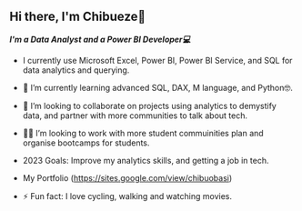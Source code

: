 ## Hi there, I'm Chibueze👋

_**I'm a Data Analyst and a Power BI Developer💻**_

- I currently use Microsoft Excel, Power BI, Power BI Service, and SQL for data analytics and querying. 

- 🌱 I’m currently learning advanced SQL, DAX, M language, and Python🤓.

- 👯 I’m looking to collaborate on projects using analytics to demystify data, and partner with more communities to talk about tech.

- 👷‍♂️ I’m looking to work with more student commuinities plan and organise bootcamps for students. 

- 2023 Goals: Improve my analytics skills, and getting a job in tech. 

- My Portfolio (https://sites.google.com/view/chibuobasi)

- ⚡ Fun fact: I love cycling, walking and watching movies.
